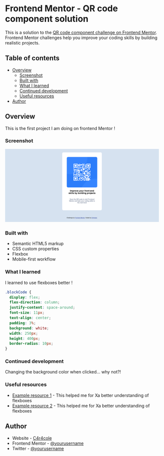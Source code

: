 # Frontend Mentor - QR code component solution

This is a solution to the [QR code component challenge on Frontend Mentor](https://www.frontendmentor.io/challenges/qr-code-component-iux_sIO_H). Frontend Mentor challenges help you improve your coding skills by building realistic projects.

## Table of contents

- [Overview](#overview)
  - [Screenshot](#screenshot)
  - [Built with](#built-with)
  - [What I learned](#what-i-learned)
  - [Continued development](#continued-development)
  - [Useful resources](#useful-resources)
- [Author](#author)

## Overview

This is the first project I am doing on frontend Mentor !

### Screenshot

![](./images/screenshot.png)

### Built with

- Semantic HTML5 markup
- CSS custom properties
- Flexbox
- Mobile-first workflow

### What I learned

I learned to use flexboxes better !

```css
.blockCode {
  display: flex;
  flex-direction: column;
  justify-content: space-around;
  font-size: 11px;
  text-align: center;
  padding: 3%;
  background: white;
  width: 250px;
  height: 400px;
  border-radius: 10px;
}
```

### Continued development

Changing the background color when clicked... why not?!

### Useful resources

- [Example resource 1](https://www.codeur.com/tuto/css/centrer-div-css/#:~:text=Il%20est%20possible%20aussi%20de,%3A%20utiliser%20la%20position%3A%20absolute%20.&text=Avec%20cette%20position%2C%20top%20et,%2C%20et%2050%25%20%C3%A0%20gauche.) - This helped me for Xa better understanding of flexboxes
- [Example resource 2](https://css-tricks.com/snippets/css/a-guide-to-flexbox/) - This helped me for Xa better understanding of flexboxes

## Author

- Website - [C4r4cole](https://www.your-site.com)
- Frontend Mentor - [@yourusername](https://www.frontendmentor.io/profile/yourusername)
- Twitter - [@yourusername](https://www.twitter.com/yourusername)
